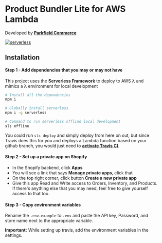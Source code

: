 # Product Bundler Lite for AWS Lambda
Developed by **[Parkfield Commerce](https://www.parkfieldcommerce.com/)**

[![serverless](http://public.serverless.com/badges/v3.svg)](http://www.serverless.com)

## Installation

#### Step 1 - Add dependencies that you may or may not have
This project uses the **[Serverless Framework](https://www.serverless.com)** to deploy to AWS λ and mimics a λ environment for local development

```bash
# Install all the dependencies
npm i

# Globally install serverless
npm i -g serverless

# Command to run serverless offline local development
sls offline
```

You could run `sls deploy` and simply deploy from here on out, but since Travis does this for you and deploys a Lambda function based on your github branch, you would just need to **[activate Travis CI](https://travis-ci.org/getting_started)**.

#### Step 2 - Set up a private app on Shopify

* In the Shopify backend, click **Apps**
* You will see a link that says **Manage private apps**, click that
* On the top right corner, click button **Create a new private app**
* Give this app Read and Write access to Orders, Inventory, and Products. If there's anything else that you may need, feel free to give yourself access to that too.

#### Step 3 - Copy environment variables

Rename the `.env.example` to `.env` and paste the API key, Password, and store name next to the appropriate variable.

**Important:** While setting up travis, add the environment variables in the settings.
